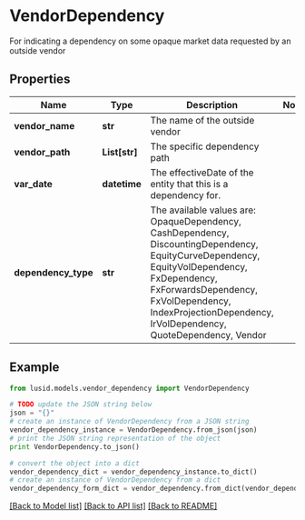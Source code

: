 # VendorDependency

For indicating a dependency on some opaque market data requested by an outside vendor

## Properties
Name | Type | Description | Notes
------------ | ------------- | ------------- | -------------
**vendor_name** | **str** | The name of the outside vendor | 
**vendor_path** | **List[str]** | The specific dependency path | 
**var_date** | **datetime** | The effectiveDate of the entity that this is a dependency for. | 
**dependency_type** | **str** | The available values are: OpaqueDependency, CashDependency, DiscountingDependency, EquityCurveDependency, EquityVolDependency, FxDependency, FxForwardsDependency, FxVolDependency, IndexProjectionDependency, IrVolDependency, QuoteDependency, Vendor | 

## Example

```python
from lusid.models.vendor_dependency import VendorDependency

# TODO update the JSON string below
json = "{}"
# create an instance of VendorDependency from a JSON string
vendor_dependency_instance = VendorDependency.from_json(json)
# print the JSON string representation of the object
print VendorDependency.to_json()

# convert the object into a dict
vendor_dependency_dict = vendor_dependency_instance.to_dict()
# create an instance of VendorDependency from a dict
vendor_dependency_form_dict = vendor_dependency.from_dict(vendor_dependency_dict)
```
[[Back to Model list]](../README.md#documentation-for-models) [[Back to API list]](../README.md#documentation-for-api-endpoints) [[Back to README]](../README.md)


